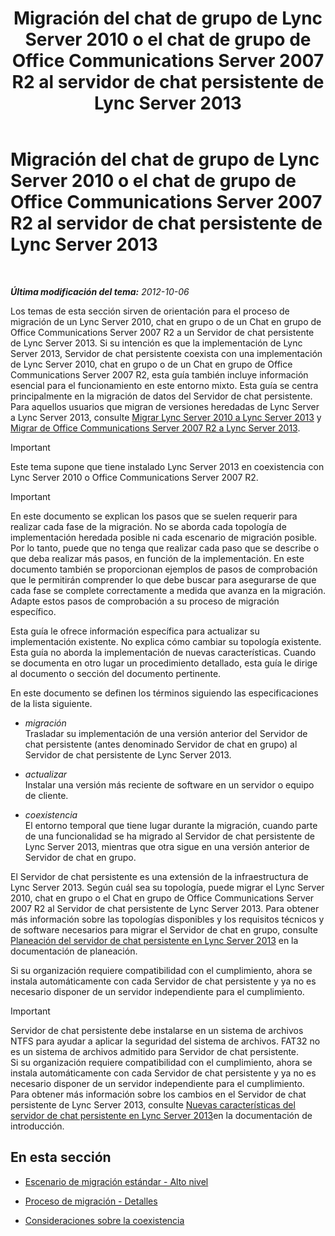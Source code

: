 ﻿---
title: Migración del chat de grupo de Lync Server 2010 o el chat de grupo de Office Communications Server 2007 R2 al servidor de chat persistente de Lync Server 2013
TOCTitle: Migración del chat de grupo de Lync Server 2010 o el chat de grupo de Office Communications Server 2007 R2 al servidor de chat persistente de Lync Server 2013
ms:assetid: 5b4d3db1-6eba-4932-b49c-f60bcf9488f9
ms:mtpsurl: https://technet.microsoft.com/es-es/library/Gg615442(v=OCS.15)
ms:contentKeyID: 48275379
ms.date: 01/07/2017
mtps_version: v=OCS.15
ms.translationtype: HT
---

# Migración del chat de grupo de Lync Server 2010 o el chat de grupo de Office Communications Server 2007 R2 al servidor de chat persistente de Lync Server 2013

 

_**Última modificación del tema:** 2012-10-06_

Los temas de esta sección sirven de orientación para el proceso de migración de un Lync Server 2010, chat en grupo o de un Chat en grupo de Office Communications Server 2007 R2 a un Servidor de chat persistente de Lync Server 2013. Si su intención es que la implementación de Lync Server 2013, Servidor de chat persistente coexista con una implementación de Lync Server 2010, chat en grupo o de un Chat en grupo de Office Communications Server 2007 R2, esta guía también incluye información esencial para el funcionamiento en este entorno mixto. Esta guía se centra principalmente en la migración de datos del Servidor de chat persistente. Para aquellos usuarios que migran de versiones heredadas de Lync Server a Lync Server 2013, consulte [Migrar Lync Server 2010 a Lync Server 2013](migration-from-lync-server-2010-to-lync-server-2013.md) y [Migrar de Office Communications Server 2007 R2 a Lync Server 2013](migration-from-office-communications-server-2007-r2-to-lync-server-2013.md).

> [!IMPORTANT]  
> Este tema supone que tiene instalado Lync Server 2013 en coexistencia con Lync Server 2010 o Office Communications Server 2007 R2.



> [!IMPORTANT]  
> En este documento se explican los pasos que se suelen requerir para realizar cada fase de la migración. No se aborda cada topología de implementación heredada posible ni cada escenario de migración posible. Por lo tanto, puede que no tenga que realizar cada paso que se describe o que deba realizar más pasos, en función de la implementación. En este documento también se proporcionan ejemplos de pasos de comprobación que le permitirán comprender lo que debe buscar para asegurarse de que cada fase se complete correctamente a medida que avanza en la migración. Adapte estos pasos de comprobación a su proceso de migración específico.



Esta guía le ofrece información específica para actualizar su implementación existente. No explica cómo cambiar su topología existente. Esta guía no aborda la implementación de nuevas características. Cuando se documenta en otro lugar un procedimiento detallado, esta guía le dirige al documento o sección del documento pertinente.

En este documento se definen los términos siguiendo las especificaciones de la lista siguiente.

  - *migración*  
    Trasladar su implementación de una versión anterior del Servidor de chat persistente (antes denominado Servidor de chat en grupo) al Servidor de chat persistente de Lync Server 2013.

<!-- end list -->

  - *actualizar*  
    Instalar una versión más reciente de software en un servidor o equipo de cliente.

<!-- end list -->

  - *coexistencia*  
    El entorno temporal que tiene lugar durante la migración, cuando parte de una funcionalidad se ha migrado al Servidor de chat persistente de Lync Server 2013, mientras que otra sigue en una versión anterior de Servidor de chat en grupo.

El Servidor de chat persistente es una extensión de la infraestructura de Lync Server 2013. Según cuál sea su topología, puede migrar el Lync Server 2010, chat en grupo o el Chat en grupo de Office Communications Server 2007 R2 al Servidor de chat persistente de Lync Server 2013. Para obtener más información sobre las topologías disponibles y los requisitos técnicos y de software necesarios para migrar el Servidor de chat en grupo, consulte [Planeación del servidor de chat persistente en Lync Server 2013](lync-server-2013-planning-for-persistent-chat-server.md) en la documentación de planeación.

Si su organización requiere compatibilidad con el cumplimiento, ahora se instala automáticamente con cada Servidor de chat persistente y ya no es necesario disponer de un servidor independiente para el cumplimiento.

> [!IMPORTANT]  
> Servidor de chat persistente debe instalarse en un sistema de archivos NTFS para ayudar a aplicar la seguridad del sistema de archivos. FAT32 no es un sistema de archivos admitido para Servidor de chat persistente.<br />
> Si su organización requiere compatibilidad con el cumplimiento, ahora se instala automáticamente con cada Servidor de chat persistente y ya no es necesario disponer de un servidor independiente para el cumplimiento. Para obtener más información sobre los cambios en el Servidor de chat persistente de Lync Server 2013, consulte <a href="lync-server-2013-new-persistent-chat-server-features.md">Nuevas características del servidor de chat persistente en Lync Server 2013</a>en la documentación de introducción.


## En esta sección

  - [Escenario de migración estándar - Alto nivel](standard-migration-scenario-high-level.md)

  - [Proceso de migración - Detalles](migration-process-details.md)

  - [Consideraciones sobre la coexistencia](coexistence-considerations.md)

